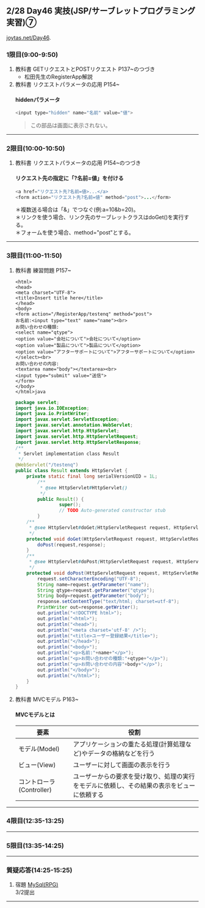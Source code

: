 ## 2/28 Day46 実技(JSP/サーブレットプログラミング実習)⑦
[joytas.net/Day46](https://joytas.net/%e8%a8%93%e7%b7%b4/day46).
### 1限目(9:00-9:50)
1. 教科書 GETリクエストとPOSTリクエスト P137~のつづき
	- 松田先生のRegisterApp解説
1. 教科書 リクエストパラメータの応用 P154~
	#### hiddenパラメータ
	~~~java
	<input type="hidden" name="名前" value="値">
	~~~
	> この部品は画面に表示されない。
---
### 2限目(10:00-10:50)
1. 教科書 リクエストパラメータの応用 P154~のつづき
	#### リクエスト先の指定に「?名前=値」を付ける
	~~~java
	<a href="リクエスト先?名前=値>...</a>
	<form action="リクエスト先?名前=値" method="post">...</form>
	~~~
	＊複数送る場合は「&」でつなぐ(例:a=10&b=20)。  
	＊リンクを使う場合、リンク先のサーブレットクラスはdoGet()を実行する。  
	＊フォームを使う場合、method="post"とする。
---
### 3限目(11:00-11:50)
1. 教科書 練習問題 P157~
	~~~<!DOCTYPE html>
	<html>
	<head>
	<meta charset="UTF-8">
	<title>Insert title here</title>
	</head>
	<body>
	<form action="/RegisterApp/testenq" method="post">
	お名前:<input type="text" name="name"><br>
	お問い合わせの種類:
	<select name="qtype">
	<option value="会社について">会社について</option>
	<option value="製品について">製品について</option>
	<option value="アフターサポートについて">アフターサポートについて</option>
	</select><br>
	お問い合わせの内容:
	<textarea name="body"></textarea><br>
	<input type="submit" value="送信">
	</form>
	</body>
	</html>java
	~~~
	~~~java
	package servlet;
	import java.io.IOException;
	import java.io.PrintWriter;
	import javax.servlet.ServletException;
	import javax.servlet.annotation.WebServlet;
	import javax.servlet.http.HttpServlet;
	import javax.servlet.http.HttpServletRequest;
	import javax.servlet.http.HttpServletResponse;
	/**
	 * Servlet implementation class Result
	 */
	@WebServlet("/testenq")
	public class Result extends HttpServlet {
		private static final long serialVersionUID = 1L;
			/**
			 * @see HttpServlet#HttpServlet()
			 */
			public Result() {
					super();
					// TODO Auto-generated constructor stub
			}
		/**
		 * @see HttpServlet#doGet(HttpServletRequest request, HttpServletResponse response)
		 */
		protected void doGet(HttpServletRequest request, HttpServletResponse response) throws ServletException, IOException {
			doPost(request,response);
		}
		/**
		 * @see HttpServlet#doPost(HttpServletRequest request, HttpServletResponse response)
		 */
		protected void doPost(HttpServletRequest request, HttpServletResponse response) throws ServletException, IOException {
			request.setCharacterEncoding("UTF-8");
			String name=request.getParameter("name");
			String qtype=request.getParameter("qtype");
			String body=request.getParameter("body");
			response.setContentType("text/html; charset=utf-8");
			PrintWriter out=response.getWriter();
			out.println("<!DOCTYPE html>");
			out.println("<html>");
			out.println("<head>");
			out.println("<meta charset='utf-8' />");
			out.println("<title>ユーザー登録結果</title>");
			out.println("</head>");
			out.println("<body>");
			out.println("<p>名前:"+name+"</p>");
			out.println("<p>お問い合わせの種類:"+qtype+"</p>");
			out.println("<p>お問い合わせの内容"+body+"</p>");
			out.println("</body>");
			out.println("</html>");
		}
	}
	~~~
1. 教科書 MVCモデル P163~
	#### MVCモデルとは
	|要素|役割|
	|---|---|
	|モデル(Model)|アプリケーションの重たる処理(計算処理など)やデータの格納などを行う|
	|ビュー(View)|ユーザーに対して画面の表示を行う|
	|コントローラ(Controller)|ユーザーからの要求を受け取り、処理の実行をモデルに依頼し、その結果の表示をビューに依頼する|
---
### 4限目(12:35-13:25)
---
### 5限目(13:35-14:25)
---
### 質疑応答(14:25-15:25)
1. 宿題
[MySql(RPG)](https://joytas.net/programming/mysql/mysql_rpg)  
3/2提出
---
